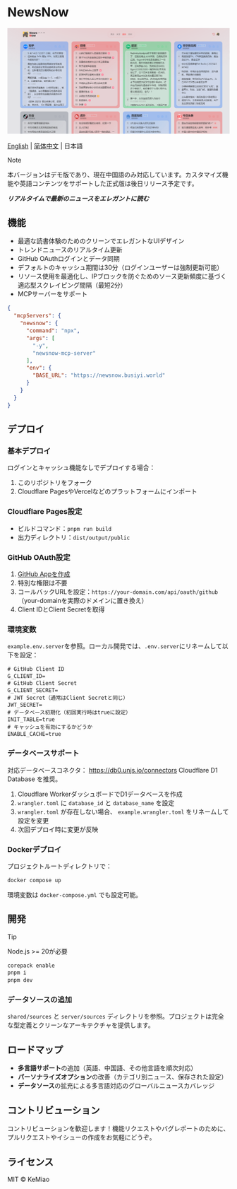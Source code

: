 # NewsNow

![](/public/og-image.png)

[English](./README.md) | [简体中文](README.zh-CN.md) | 日本語

> [!NOTE]
> 本バージョンはデモ版であり、現在中国語のみ対応しています。カスタマイズ機能や英語コンテンツをサポートした正式版は後日リリース予定です。

***リアルタイムで最新のニュースをエレガントに読む***

## 機能
- 最適な読書体験のためのクリーンでエレガントなUIデザイン
- トレンドニュースのリアルタイム更新
- GitHub OAuthログインとデータ同期
- デフォルトのキャッシュ期間は30分（ログインユーザーは強制更新可能）
- リソース使用を最適化し、IPブロックを防ぐためのソース更新頻度に基づく適応型スクレイピング間隔（最短2分）
- MCPサーバーをサポート

```json
{
  "mcpServers": {
    "newsnow": {
      "command": "npx",
      "args": [
        "-y",
        "newsnow-mcp-server"
      ],
      "env": {
        "BASE_URL": "https://newsnow.busiyi.world"
      }
    }
  }
}
```

## デプロイ

### 基本デプロイ
ログインとキャッシュ機能なしでデプロイする場合：
1. このリポジトリをフォーク
2. Cloudflare PagesやVercelなどのプラットフォームにインポート

### Cloudflare Pages設定
- ビルドコマンド：`pnpm run build`
- 出力ディレクトリ：`dist/output/public`

### GitHub OAuth設定
1. [GitHub Appを作成](https://github.com/settings/applications/new)
2. 特別な権限は不要
3. コールバックURLを設定：`https://your-domain.com/api/oauth/github`（your-domainを実際のドメインに置き換え）
4. Client IDとClient Secretを取得

### 環境変数
`example.env.server`を参照。ローカル開発では、`.env.server`にリネームして以下を設定：

```env
# GitHub Client ID
G_CLIENT_ID=
# GitHub Client Secret
G_CLIENT_SECRET=
# JWT Secret（通常はClient Secretと同じ）
JWT_SECRET=
# データベース初期化（初回実行時はtrueに設定）
INIT_TABLE=true
# キャッシュを有効にするかどうか
ENABLE_CACHE=true
```

### データベースサポート
対応データベースコネクタ： https://db0.unjs.io/connectors Cloudflare D1 Database を推奨。

1. Cloudflare WorkerダッシュボードでD1データベースを作成
2. `wrangler.toml` に `database_id` と `database_name` を設定
3. `wrangler.toml` が存在しない場合、 `example.wrangler.toml` をリネームして設定を変更
4. 次回デプロイ時に変更が反映

### Dockerデプロイ
プロジェクトルートディレクトリで：

```sh
docker compose up
 ```

環境変数は `docker-compose.yml` でも設定可能。

## 開発
> [!TIP]
> Node.js >= 20が必要

```sh
corepack enable
pnpm i
pnpm dev
 ```

### データソースの追加
`shared/sources` と `server/sources` ディレクトリを参照。プロジェクトは完全な型定義とクリーンなアーキテクチャを提供します。

## ロードマップ
- **多言語サポート**の追加（英語、中国語、その他言語を順次対応）
- **パーソナライズオプション**の改善（カテゴリ別ニュース、保存された設定）
- **データソース**の拡充による多言語対応のグローバルニュースカバレッジ

## コントリビューション
コントリビューションを歓迎します！機能リクエストやバグレポートのために、プルリクエストやイシューの作成をお気軽にどうぞ。

## ライセンス
MIT © KeMiao
